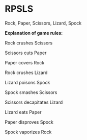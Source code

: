 # RPSLS
Rock, Paper, Scissors, Lizard, Spock


**Explanation of game rules:**

Rock crushes Scissors

Scissors cuts Paper 

Paper covers Rock

Rock crushes Lizard

Lizard poisons Spock

Spock smashes Scissors

Scissors decapitates Lizard

Lizard eats Paper

Paper disproves Spock

Spock vaporizes Rock

